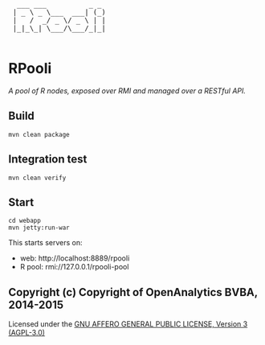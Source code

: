 <pre>
  ___ ___          _ _ 
 | _ \ _ \___  ___| (_)
 |   /  _/ _ \/ _ \ | |
 |_|_\_| \___/\___/_|_|

</pre>

# RPooli
_A pool of R nodes, exposed over RMI and managed over a RESTful API._


## Build

    mvn clean package

## Integration test

    mvn clean verify

## Start

    cd webapp
    mvn jetty:run-war

This starts servers on:

- web: http://localhost:8889/rpooli
- R pool: rmi://127.0.0.1/rpooli-pool


## Copyright (c) Copyright of OpenAnalytics BVBA, 2014-2015

Licensed under the [GNU AFFERO GENERAL PUBLIC LICENSE, Version 3 (AGPL-3.0)](http://opensource.org/licenses/AGPL-3.0)
